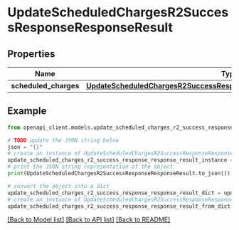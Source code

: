 # UpdateScheduledChargesR2SuccessResponseResponseResult


## Properties

Name | Type | Description | Notes
------------ | ------------- | ------------- | -------------
**scheduled_charges** | [**UpdateScheduledChargesR2SuccessResponseResponseResultScheduledCharges**](UpdateScheduledChargesR2SuccessResponseResponseResultScheduledCharges.md) |  | 

## Example

```python
from openapi_client.models.update_scheduled_charges_r2_success_response_response_result import UpdateScheduledChargesR2SuccessResponseResponseResult

# TODO update the JSON string below
json = "{}"
# create an instance of UpdateScheduledChargesR2SuccessResponseResponseResult from a JSON string
update_scheduled_charges_r2_success_response_response_result_instance = UpdateScheduledChargesR2SuccessResponseResponseResult.from_json(json)
# print the JSON string representation of the object
print(UpdateScheduledChargesR2SuccessResponseResponseResult.to_json())

# convert the object into a dict
update_scheduled_charges_r2_success_response_response_result_dict = update_scheduled_charges_r2_success_response_response_result_instance.to_dict()
# create an instance of UpdateScheduledChargesR2SuccessResponseResponseResult from a dict
update_scheduled_charges_r2_success_response_response_result_from_dict = UpdateScheduledChargesR2SuccessResponseResponseResult.from_dict(update_scheduled_charges_r2_success_response_response_result_dict)
```
[[Back to Model list]](../README.md#documentation-for-models) [[Back to API list]](../README.md#documentation-for-api-endpoints) [[Back to README]](../README.md)


